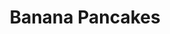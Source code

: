 ---
title: Banana Pancakes
metadata:
  source: https://www.panmacmillan.com/blogs/lifestyle-wellbeing/joe-wicks-protein-pancakes-recipe-body-coach
  course: Breakfast
  title: Banana Pancakes
  servings: '1'
ingredients:
- name: protein powder
  amount: 1 scoop
- name: coconut oil
  amount: 1 tsp
- name: oats
  amount: 25 g
- name: egg
  amount: '1'
- name: banana
  amount: '1'
- name: baking powder
  amount: 1 pinch
cookware:
- name: blender
- name: frying pan
- name: spatula
steps:
- description: Put banana, protein powder, egg, oats and baking powder into the blender
    and whizz until smooth.
- description: Add coconut oil to a frying pan on a high heat and then add a scoop
    of the mixture to the pan to cook (I use a 1/4 cup measure). Cook until it's solidified
    and then flip with a spatula to cook the other side.
- description: Work your way through the rest of the mixture, and then serve with
    your favourite toppings.

---